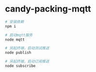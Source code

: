 # candy-packing-mqtt

```bash
# 安装依赖
npm i

# 启动mqtt服务
node mqtt

# 另起终端，启动测试推送
node publish

# 另起终端，启动订阅推送
node subscribe
```